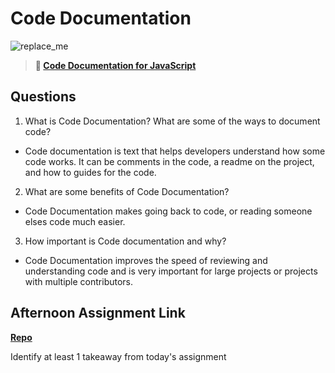 # Code Documentation

![replace_me](https://codeworks.blob.core.windows.net/public/assets/img/illustrations/placeholder.svg)

> **📖 [Code Documentation for JavaScript](https://codeworksacademy.com/fs-student-guide/resources/wk7/02-JSDocs)**

## Questions

1. What is Code Documentation? What are some of the ways to document code?
 - Code documentation is text that helps developers understand how some code works. It can be comments in the code, a readme on the project, and how to guides for the code.
2. What are some benefits of Code Documentation?
 - Code Documentation makes going back to code, or reading someone elses code much easier.
3. How important is Code documentation and why?
 - Code Documentation improves the speed of reviewing and understanding code and is very important for large projects or projects with multiple contributors.
## Afternoon Assignment Link

**[Repo](https://github.com/Ryan-Thrall/tower)**

Identify at least 1 takeaway from today's assignment
